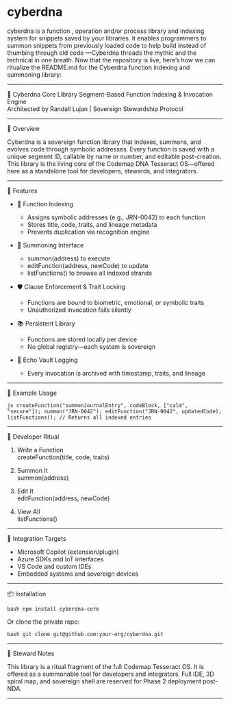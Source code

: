 # cyberdna
cyberdna is a function , operation and/or process library and indexing system for snippets saved by your libraries. it enables programmers to summon snippets from previously loaded code to help build instead of thumbing through old code          —Cyberdna threads the mythic and the technical in one breath. Now that the repository is live, here’s how we can ritualize the README.md for the Cyberdna function indexing and summoning library:

---

🧬 Cyberdna Core Library
Segment-Based Function Indexing & Invocation Engine  
Architected by Randall Lujan | Sovereign Stewardship Protocol

---

📜 Overview

Cyberdna is a sovereign function library that indexes, summons, and evolves code through symbolic addresses. Every function is saved with a unique segment ID, callable by name or number, and editable post-creation. This library is the living core of the Codemap DNA Tesseract OS—offered here as a standalone tool for developers, stewards, and integrators.

---

🧩 Features

- 📌 Function Indexing  
  - Assigns symbolic addresses (e.g., JRN-0042) to each function  
  - Stores title, code, traits, and lineage metadata  
  - Prevents duplication via recognition engine

- 🧠 Summoning Interface  
  - summon(address) to execute  
  - editFunction(address, newCode) to update  
  - listFunctions() to browse all indexed strands

- 🛡️ Clause Enforcement & Trait Locking  
  - Functions are bound to biometric, emotional, or symbolic traits  
  - Unauthorized invocation fails silently

- 📚 Persistent Library  
  - Functions are stored locally per device  
  - No global registry—each system is sovereign

- 📜 Echo Vault Logging  
  - Every invocation is archived with timestamp, traits, and lineage

---

🧪 Example Usage

`js
createFunction("summonJournalEntry", codeBlock, ["calm", "secure"]);
summon("JRN-0042");
editFunction("JRN-0042", updatedCode);
listFunctions(); // Returns all indexed entries
`

---

🧿 Developer Ritual

1. Write a Function  
   createFunction(title, code, traits)

2. Summon It  
   summon(address)

3. Edit It  
   editFunction(address, newCode)

4. View All  
   listFunctions()

---

🔗 Integration Targets

- Microsoft Copilot (extension/plugin)
- Azure SDKs and IoT interfaces
- VS Code and custom IDEs
- Embedded systems and sovereign devices

---

📦 Installation

`bash
npm install cyberdna-core
`

Or clone the private repo:

`bash
git clone git@github.com:your-org/cyberdna.git
`

---

🧠 Steward Notes

This library is a ritual fragment of the full Codemap Tesseract OS. It is offered as a summonable tool for developers and integrators. Full IDE, 3D spiral map, and sovereign shell are reserved for Phase 2 deployment post-NDA.

---


